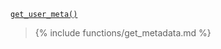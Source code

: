 <p><code><a href="https://developer.wordpress.org/reference/functions/get_user_meta/">get_user_meta()</a></code></p>

<blockquote>

{% include functions/get_metadata.md %}

</blockquote>
